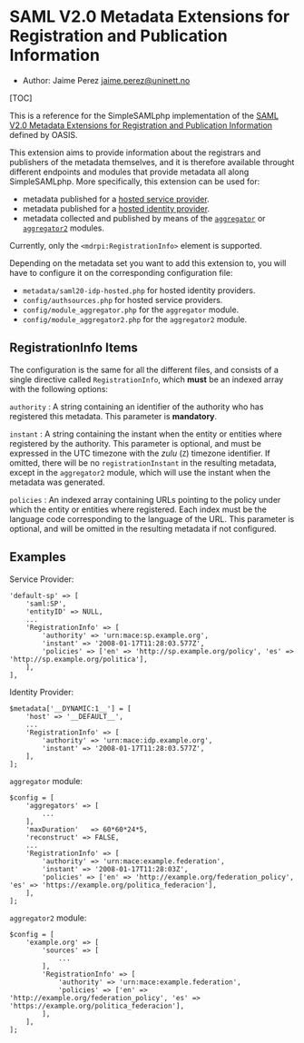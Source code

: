 SAML V2.0 Metadata Extensions for Registration and Publication Information
=============================

<!--
    This file is written in Markdown syntax.
    For more information about how to use the Markdown syntax, read here:
    http://daringfireball.net/projects/markdown/syntax
-->

  * Author: Jaime Perez [jaime.perez@uninett.no](mailto:jaime.perez@uninett.no)

[TOC]

This is a reference for the SimpleSAMLphp implementation of the [SAML
V2.0 Metadata Extensions for Registration and Publication Information](http://docs.oasis-open.org/security/saml/Post2.0/saml-metadata-rpi/v1.0/saml-metadata-rpi-v1.0.html)
defined by OASIS.

This extension aims to provide information about the registrars and publishers of the metadata themselves, and it is therefore
available throught different endpoints and modules that provide metadata all along SimpleSAMLphp. More specifically, this
extension can be used for:

- metadata published for a [hosted service provider](./saml:sp).
- metadata published for a [hosted identity provider](./simplesamlphp-reference-idp-hosted).
- metadata collected and published by means of the [`aggregator`](./aggregator:aggregator) or [`aggregator2`](./aggregator2:aggregator2) modules.

Currently, only the `<mdrpi:RegistrationInfo>` element is supported.

Depending on the metadata set you want to add this extension to, you will have to configure it on the corresponding
configuration file:

- `metadata/saml20-idp-hosted.php` for hosted identity providers.
- `config/authsources.php` for hosted service providers.
- `config/module_aggregator.php` for the `aggregator` module.
- `config/module_aggregator2.php` for the `aggregator2` module.

RegistrationInfo Items
----------------------

The configuration is the same for all the different files, and consists of a single directive called `RegistrationInfo`, which
**must** be an indexed array with the following options:

`authority`
:   A string containing an identifier of the authority who has registered this metadata. This parameter is **mandatory**.

`instant`
:   A string containing the instant when the entity or entities where registered by the authority. This parameter is
    optional, and must be expressed in the UTC timezone with the *zulu* (`Z`) timezone identifier. If omitted, there will be no
    `registrationInstant` in the resulting metadata, except in the `aggregator2` module, which will use the instant when the metadata
    was generated.

`policies`
:   An indexed array containing URLs pointing to the policy under which the entity or entities where registered. Each
    index must be the language code corresponding to the language of the URL. This parameter is optional, and will be omitted in the
    resulting metadata if not configured.


Examples
--------

Service Provider:

    'default-sp' => [
        'saml:SP',
        'entityID' => NULL,
        ...
        'RegistrationInfo' => [
            'authority' => 'urn:mace:sp.example.org',
            'instant' => '2008-01-17T11:28:03.577Z',
            'policies' => ['en' => 'http://sp.example.org/policy', 'es' => 'http://sp.example.org/politica'],
        ],
    ],

Identity Provider:

    $metadata['__DYNAMIC:1__'] = [
        'host' => '__DEFAULT__',
        ...
        'RegistrationInfo' => [
            'authority' => 'urn:mace:idp.example.org',
            'instant' => '2008-01-17T11:28:03.577Z',
        ],
    ];

`aggregator` module:

    $config = [
        'aggregators' => [
            ...
        ],
        'maxDuration'   => 60*60*24*5,
        'reconstruct' => FALSE,
        ...
        'RegistrationInfo' => [
            'authority' => 'urn:mace:example.federation',
            'instant' => '2008-01-17T11:28:03Z',
            'policies' => ['en' => 'http://example.org/federation_policy', 'es' => 'https://example.org/politica_federacion'],
        ],
    ];

`aggregator2` module:

    $config = [
        'example.org' => [
            'sources' => [
                ...
            ],
            'RegistrationInfo' => [
                'authority' => 'urn:mace:example.federation',
                'policies' => ['en' => 'http://example.org/federation_policy', 'es' => 'https://example.org/politica_federacion'],
            ],
        ],
    ];
